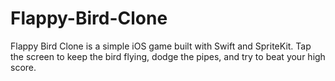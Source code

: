 # Flappy-Bird-Clone
Flappy Bird Clone is a simple iOS game built with Swift and SpriteKit. Tap the screen to keep the bird flying, dodge the pipes, and try to beat your high score.
